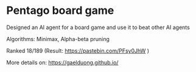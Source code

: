 # Pentago board game
Designed an AI agent for a board game and use it to beat other AI agents 

Algorithms: Minimax, Alpha-beta pruning

Ranked 18/189 (Result: https://pastebin.com/PFsy0JhW )

More details on: https://gaelduong.github.io/

